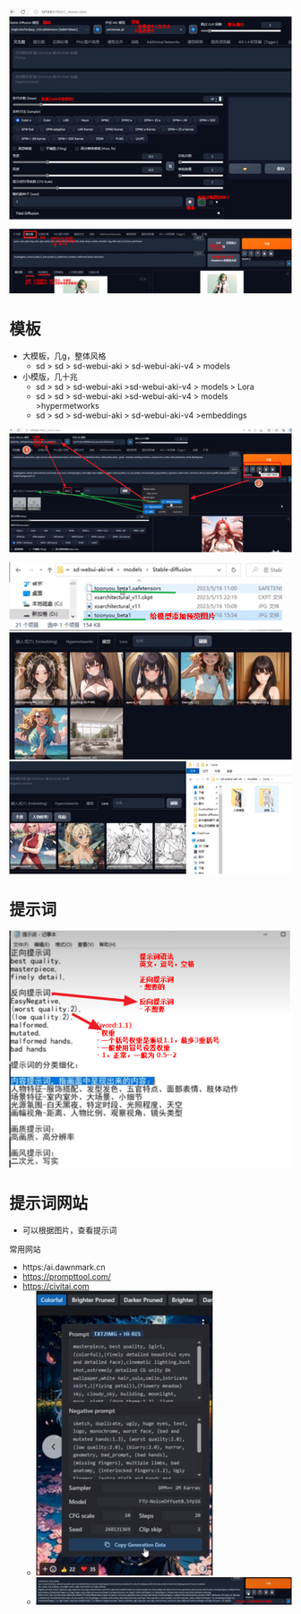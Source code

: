 
![](../photo/Pasted%20image%2020241210170513.png)

![](../photo/Pasted%20image%2020241210170939.png)

# 模板
- 大模板，几g，整体风格
	- sd > sd > sd-webui-aki > sd-webui-aki-v4 > models 
- 小模版，几十兆
	-  sd > sd > sd-webui-aki >sd-webui-aki-v4 > models > Lora
	-  sd > sd > sd-webui-aki >sd-webui-aki-v4 > models >hypermetworks
	-  sd > sd > sd-webui-aki > sd-webui-aki-v4 >embeddings

![](../photo/Pasted%20image%2020241210174102.png)

![](../photo/Pasted%20image%2020241210182543.png)
![](../photo/Pasted%20image%2020241210182627.png)
![](../photo/Pasted%20image%2020241210182814.png)

# 提示词
![](../photo/Pasted%20image%2020241210163955.png)

# 提示词网站
- 可以根据图片，查看提示词

常用网站
- https:/ai.dawnmark.cn
- https://prompttool.com/
- https://civitai.com
	- ![](../photo/Pasted%20image%2020241210164351.png)
	- ![](../photo/Pasted%20image%2020241210164507.png)
